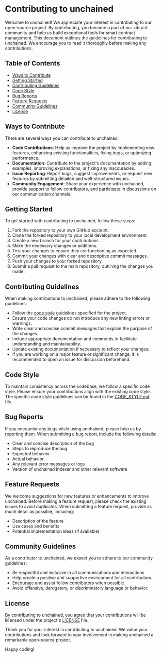 # Contributing to unchained

Welcome to unchained! We appreciate your interest in contributing to our open-source project. By contributing, you become a part of our vibrant community and help us build exceptional tools for smart contract management. This document outlines the guidelines for contributing to unchained. We encourage you to read it thoroughly before making any contributions.

## Table of Contents

- [Ways to Contribute](#ways-to-contribute)
- [Getting Started](#getting-started)
- [Contributing Guidelines](#contributing-guidelines)
- [Code Style](#code-style)
- [Bug Reports](#bug-reports)
- [Feature Requests](#feature-requests)
- [Community Guidelines](#community-guidelines)
- [License](#license)

## Ways to Contribute

There are several ways you can contribute to unchained:

- **Code Contributions**: Help us improve the project by implementing new features, enhancing existing functionalities, fixing bugs, or optimizing performance.
- **Documentation**: Contribute to the project's documentation by adding examples, improving explanations, or fixing any inaccuracies.
- **Issue Reporting**: Report bugs, suggest improvements, or request new features by submitting detailed and well-structured issues.
- **Community Engagement**: Share your experience with unchained, provide support to fellow contributors, and participate in discussions on our communication channels.

## Getting Started

To get started with contributing to unchained, follow these steps:

1. Fork the repository to your own GitHub account.
2. Clone the forked repository to your local development environment.
3. Create a new branch for your contributions.
4. Make the necessary changes or additions.
5. Test your changes to ensure they are functioning as expected.
6. Commit your changes with clear and descriptive commit messages.
7. Push your changes to your forked repository.
8. Submit a pull request to the main repository, outlining the changes you made.

## Contributing Guidelines

When making contributions to unchained, please adhere to the following guidelines:

- Follow the [code style](#code-style) guidelines specified for the project.
- Ensure your code changes do not introduce any new linting errors or warnings.
- Write clear and concise commit messages that explain the purpose of the changes.
- Include appropriate documentation and comments to facilitate understanding and maintainability.
- Update existing documentation if necessary to reflect your changes.
- If you are working on a major feature or significant change, it is recommended to open an issue for discussion beforehand.

## Code Style

To maintain consistency across the codebase, we follow a specific code style. Please ensure your contributions align with the existing code style. The specific code style guidelines can be found in the [CODE_STYLE.md](CODE_STYLE.md) file.

## Bug Reports

If you encounter any bugs while using unchained, please help us by reporting them. When submitting a bug report, include the following details:

- Clear and concise description of the bug
- Steps to reproduce the bug
- Expected behavior
- Actual behavior
- Any relevant error messages or logs
- Version of unchained indexer and other relevant software

## Feature Requests

We welcome suggestions for new features or enhancements to improve unchained. Before making a feature request, please check the existing issues to avoid duplicates. When submitting a feature request, provide as much detail as possible, including:

- Description of the feature
- Use cases and benefits
- Potential implementation ideas (if available)

## Community Guidelines

As a contributor to unchained, we expect you to adhere to our community guidelines:

- Be respectful and inclusive in all communications and interactions.
- Help create a positive and supportive environment for all contributors.
- Encourage and assist fellow contributors when possible.
- Avoid offensive, derogatory, or discriminatory language or behavior.

## License

By contributing to unchained, you agree that your contributions will be licensed under the project's [LICENSE](LICENSE) file.

Thank you for your interest in contributing to unchained. We value your contributions and look forward to your involvement in making unchained a remarkable open-source project.

Happy coding!
